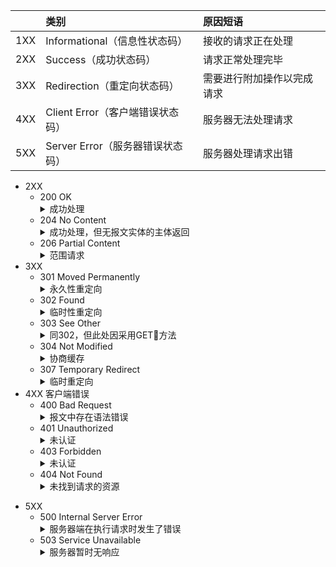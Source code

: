|   | 类别                          | 原因短语
:---|:----------                   |:---------
1XX | Informational（信息性状态码）   | 接收的请求正在处理
2XX | Success（成功状态码）           | 请求正常处理完毕
3XX | Redirection（重定向状态码）     | 需要进行附加操作以完成请求
4XX | Client Error（客户端错误状态码） | 服务器无法处理请求
5XX | Server Error（服务器错误状态码） | 服务器处理请求出错
- 2XX
  * 200 OK 
    <details>
      <summary>成功处理</summary>
      表示从客户端发来的请求在服务器端被正常处理了
    </details>
  * 204 No Content
    <details>
      <summary>成功处理，但无报文实体的主体返回</summary>
      该状态码代表服务器接收的请求已成功处理，但在返回的响应报文中不含实体的主体部分。另外，也不允许返回任何实体的主体。比如，当从浏览器发出请求处理后，返回 204 响应，那么浏览器显示的页面不发生更新。
    </details>
  * 206 Partial Content
    <details>
      <summary>范围请求</summary>
      该状态码表示客户端进行了范围请求，而服务器成功执行了这部分的GET 请求。响应报文中包含由 Content-Range 指定范围的实体内容。
    </details>
- 3XX
  * 301 Moved Permanently
    <details>
      <summary>永久性重定向</summary>
      该状态码表示请求的资源已被分配了新的 URI，以后应使用资源现在所指的 URI。也就是说，如果已经把资源对应的 URI保存为书签了，这时应该按 Location 首部字段提示的 URI 重新保存。
    </details>
  * 302 Found
    <details>
      <summary>临时性重定向</summary>
      该状态码表示请求的资源已被分配了新的 URI，希望用户（本次）能使用新的 URI 访问。和 301 Moved Permanently 状态码相似，但 302 状态码代表的资源不是被永久移动，只是临时性质的。换句话说，已移动的资源对应的URI 将来还有可能发生改变。比如，用户把 URI 保存成书签，但不会像 301 状态码出现时那样去更新书签，而是仍旧保留返回 302 状态码的页面对应的 URI。
    </details>
  * 303 See Other
    <details>
      <summary>同302，但此处因采用GET方法</summary>
      该状态码表示由于请求对应的资源存在着另一个 URI，应使用 GET方法定向获取请求的资源。303 状态码和 302 Found 状态码有着相同的功能，但 303 状态码明确表示客户端应当采用 GET 方法获取资源，这点与 302 状态码有区别。
    </details>
  * 304 Not Modified
    <details>
      <summary>协商缓存</summary>
      该状态码表示客户端发送附带条件的请求时，服务器端允许请求访问资源，但未满足条件的情况。304 状态码返回时，不包含任何响应的主体部分。304 虽然被划分在 3XX 类别中，但是和重定向没有关系。(附带条件的请求是指采用 GET方法的请求报文中包含 If-Match，If-ModifiedSince，If-None-Match，If-Range，If-Unmodified-Since 中任一首部。)
    </details>
  * 307 Temporary Redirect
    <details>
      <summary>临时重定向</summary>
      该状态码与 302 Found 有着相同的含义。尽管 302 标准禁止 POST 变换成 GET，但实际使用时大家并不遵守。307 会遵照浏览器标准，不会从 POST 变成 GET。但是，对于处理响应时的行为，每种浏览器有可能出现不同的情况。
    </details>
- 4XX 客户端错误
  * 400 Bad Request
    <details>
      <summary>报文中存在语法错误</summary>
      该状态码表示请求报文中存在语法错误。当错误发生时，需修改请求的内容后再次发送请求。另外，浏览器会像 200 OK 一样对待该状态码。
    </details>
  * 401 Unauthorized
    <details>
      <summary>未认证</summary>
      该状态码表示发送的请求需要有通过 HTTP 认证（BASIC 认证、DIGEST 认证）的认证信息。另外若之前已进行过 1 次请求，则表示用 户认证失败。返回含有 401 的响应必须包含一个适用于被请求资源的 WWWAuthenticate 首部用以质询（challenge）用户信息。当浏览器初次接收到 401 响应，会弹出认证用的对话窗口。
    </details>
  * 403 Forbidden
    <details>
      <summary>未认证</summary>
      该状态码表明对请求资源的访问被服务器拒绝了。服务器端没有必要给出拒绝的详细理由，但如果想作说明的话，可以在实体的主体部分对原因进行描述，这样就能让用户看到了。未获得文件系统的访问授权，访问权限出现某些问题（从未授权的发送源 IP 地址试图访问）等列举的情况都可能是发生 403 的原因。
    </details>
  * 404 Not Found
    <details>
      <summary>未找到请求的资源</summary>
      该状态码表明服务器上无法找到请求的资源。除此之外，也可以在服务器端拒绝请求且不想说明理由时使用。
    </details>
* 5XX
  * 500 Internal Server Error
    <details>
      <summary>服务器端在执行请求时发生了错误</summary>
      该状态码表明服务器端在执行请求时发生了错误。也有可能是 Web应用存在的 bug 或某些临时的故障。
    </details>
  * 503 Service Unavailable
    <details>
      <summary>服务器暂时无响应</summary>
      该状态码表明服务器暂时处于超负载或正在进行停机维护，现在无法处理请求。如果事先得知解除以上状况需要的时间，最好写入RetryAfter 首部字段再返回给客户端。
    </details>